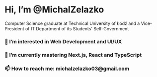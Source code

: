 <h1>Hi, I’m @MichalZelazko</h1>
Computer Science graduate at Technical University of Łódź and a Vice-President of IT Department of its Students' Self-Government
<h3>👀 I’m interested in Web Development and UI/UX</h3>
<h3>🌱 I’m currently mastering Next.js, React and TypeScript</h3>
<h3>📫 How to reach me: michalzelazko03@gmail.com</h3>

<!---
MichalZelazko/MichalZelazko is a ✨ special ✨ repository because its `README.md` (this file) appears on your GitHub profile.
You can click the Preview link to take a look at your changes.
--->
